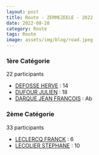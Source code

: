 ```yaml
---
layout: post
title: Route - ZERMEZEELE - 2022
date: 2022-08-28
category: Route
tags: Route
image: assets/img/blog/road.jpeg
---
```


### 1ère Catégorie
22 participants
- [DEFOSSE HERVE](https://teamspecializedlille.cc/coureurs/defosseherve) : 14
- [DUFOUR JULIEN](https://teamspecializedlille.cc/coureurs/dufourjulien) : 18
- [DARQUE JEAN FRANCOIS](https://teamspecializedlille.cc/coureurs/darquejeanfrancois) : Ab

### 2ème Catégorie
33 participants
- [LECLERCQ FRANCK](https://teamspecializedlille.cc/coureurs/leclercqfranck) : 6
- [LECOLIER STEPHANE](https://teamspecializedlille.cc/coureurs/lecolierstephane) : 10
